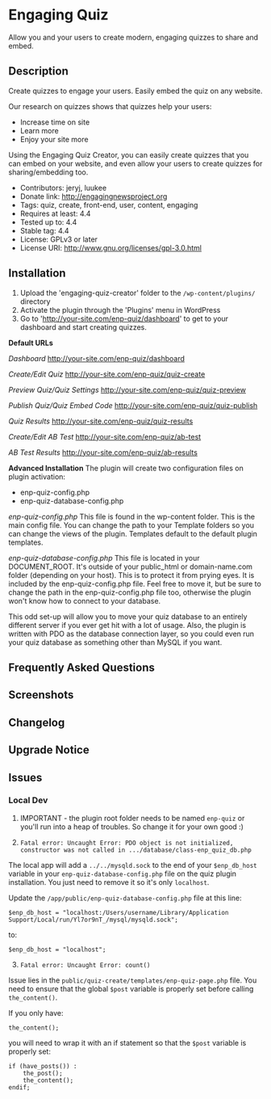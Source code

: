 # Engaging Quiz

Allow you and your users to create modern, engaging quizzes to share and embed.

## Description

Create quizzes to engage your users. Easily embed the quiz on any website.

Our research on quizzes shows that quizzes help your users:

- Increase time on site
- Learn more
- Enjoy your site more

Using the Engaging Quiz Creator, you can easily create quizzes that you can embed on your website, and even allow your users to create quizzes for sharing/embedding too.

- Contributors: jeryj, luukee
- Donate link: http://engagingnewsproject.org
- Tags: quiz, create, front-end, user, content, engaging
- Requires at least: 4.4
- Tested up to: 4.4
- Stable tag: 4.4
- License: GPLv3 or later
- License URI: http://www.gnu.org/licenses/gpl-3.0.html

## Installation

1. Upload the 'engaging-quiz-creator' folder to the `/wp-content/plugins/` directory
2. Activate the plugin through the 'Plugins' menu in WordPress
3. Go to 'http://your-site.com/enp-quiz/dashboard' to get to your dashboard and start creating quizzes.

**Default URLs**

*Dashboard*
http://your-site.com/enp-quiz/dashboard

*Create/Edit Quiz*
http://your-site.com/enp-quiz/quiz-create

*Preview Quiz/Quiz Settings*
http://your-site.com/enp-quiz/quiz-preview

*Publish Quiz/Quiz Embed Code*
http://your-site.com/enp-quiz/quiz-publish

*Quiz Results*
http://your-site.com/enp-quiz/quiz-results

*Create/Edit AB Test*
http://your-site.com/enp-quiz/ab-test

*AB Test Results*
http://your-site.com/enp-quiz/ab-results


**Advanced Installation**
The plugin will create two configuration files on plugin activation:
- enp-quiz-config.php
- enp-quiz-database-config.php

*enp-quiz-config.php*
This file is found in the wp-content folder. This is the main config file. You can change the path to your Template folders so you can change the views of the plugin. Templates default to the default plugin templates.

*enp-quiz-database-config.php*
This file is located in your DOCUMENT_ROOT. It's outside of your public_html or domain-name.com folder (depending on your host). This is to protect it from prying eyes. It is included by the enp-quiz-config.php file. Feel free to move it, but be sure to change the path in the enp-quiz-config.php file too, otherwise the plugin won't know how to connect to your database.

This odd set-up will allow you to move your quiz database to an entirely different server if you ever get hit with a lot of usage. Also, the plugin is written with PDO as the database connection layer, so you could even run your quiz database as something other than MySQL if you want.


## Frequently Asked Questions



## Screenshots



## Changelog



## Upgrade Notice


## Issues

### Local Dev

1. IMPORTANT - the plugin root folder needs to be named `enp-quiz` or you'll run into a heap of troubles. So change it for your own good :)

2. `Fatal error: Uncaught Error: PDO object is not initialized, constructor was not called in .../database/class-enp_quiz_db.php`

The local app will add a `../../mysqld.sock` to the end of your `$enp_db_host` variable in your `enp-quiz-database-config.php` file on the quiz plugin installation. You just need to remove it so it's only `localhost`.

Update the `/app/public/enp-quiz-database-config.php` file at this line:

```
$enp_db_host = "localhost:/Users/username/Library/Application Support/Local/run/Yl7or9nT_/mysql/mysqld.sock";
```

to:

```
$enp_db_host = "localhost";
```

3. `Fatal error: Uncaught Error: count()`

Issue lies in the `public/quiz-create/templates/enp-quiz-page.php` file. You need to ensure that the global `$post` variable is properly set before calling `the_content()`.

If you only have:

```
the_content();
```

you will need to wrap it with an if statement so that the `$post` variable is properly set:

```
if (have_posts()) :
	the_post();
	the_content();
endif;
```
